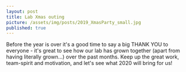 ```yaml
---
layout: post
title: Lab Xmas outing
picture: /assets/img/posts/2019_XmasParty_small.jpg
published: true
---
```

Before the year is over it's a good time to say a big THANK YOU to everyone - it's great to see how our lab has grown together (apart from having literally grown...) over the past months. Keep up the great work, team-spirit and motivation, and let's see what 2020 will bring for us!
